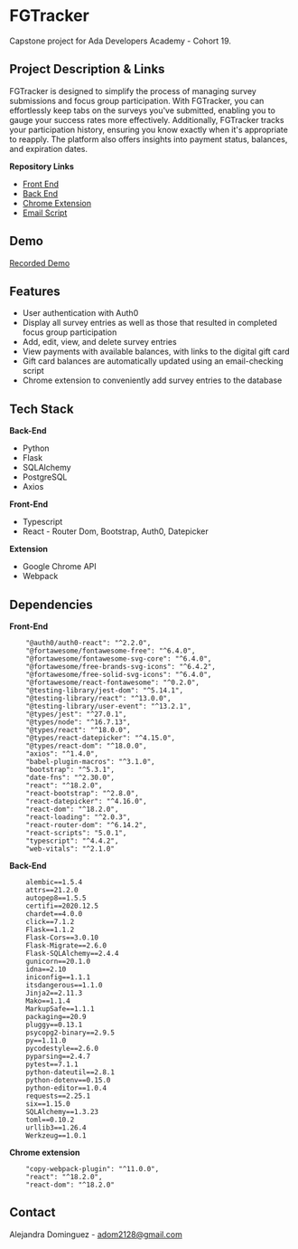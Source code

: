 # FGTracker

Capstone project for Ada Developers Academy - Cohort 19.

## Project Description & Links

FGTracker is designed to simplify the process of managing survey submissions and focus group participation. With FGTracker, you can effortlessly keep tabs on the surveys you've submitted, enabling you to gauge your success rates more effectively. Additionally, FGTracker tracks your participation history, ensuring you know exactly when it's appropriate to reapply. The platform also offers insights into payment status, balances, and expiration dates.


**Repository Links**

- [Front End](https://github.com/adom2128/front-end-fgtracker)
- [Back End](https://github.com/adom2128/back-end-fgtracker)
- [Chrome Extension](https://github.com/adom2128/extension-fgtracker)
- [Email Script](https://github.com/adom2128/email-script-fgtracker)

## Demo

[Recorded Demo](https://youtu.be/jAu6PywxjrU)

## Features

- User authentication with Auth0
- Display all survey entries as well as those that resulted in completed focus group participation
- Add, edit, view, and delete survey entries
- View payments with available balances, with links to the digital gift card
- Gift card balances are automatically updated using an email-checking script
- Chrome extension to conveniently add survey entries to the database

## Tech Stack

**Back-End**
- Python
- Flask
- SQLAlchemy
- PostgreSQL
- Axios


**Front-End**
- Typescript
- React - Router Dom, Bootstrap, Auth0, Datepicker


**Extension**
- Google Chrome API
- Webpack

## Dependencies

**Front-End**
```
    "@auth0/auth0-react": "^2.2.0",
    "@fortawesome/fontawesome-free": "^6.4.0",
    "@fortawesome/fontawesome-svg-core": "^6.4.0",
    "@fortawesome/free-brands-svg-icons": "^6.4.2",
    "@fortawesome/free-solid-svg-icons": "^6.4.0",
    "@fortawesome/react-fontawesome": "^0.2.0",
    "@testing-library/jest-dom": "^5.14.1",
    "@testing-library/react": "^13.0.0",
    "@testing-library/user-event": "^13.2.1",
    "@types/jest": "^27.0.1",
    "@types/node": "^16.7.13",
    "@types/react": "^18.0.0",
    "@types/react-datepicker": "^4.15.0",
    "@types/react-dom": "^18.0.0",
    "axios": "^1.4.0",
    "babel-plugin-macros": "^3.1.0",
    "bootstrap": "^5.3.1",
    "date-fns": "^2.30.0",
    "react": "^18.2.0",
    "react-bootstrap": "^2.8.0",
    "react-datepicker": "^4.16.0",
    "react-dom": "^18.2.0",
    "react-loading": "^2.0.3",
    "react-router-dom": "^6.14.2",
    "react-scripts": "5.0.1",
    "typescript": "^4.4.2",
    "web-vitals": "^2.1.0"
```

**Back-End**
```
    alembic==1.5.4
    attrs==21.2.0
    autopep8==1.5.5
    certifi==2020.12.5
    chardet==4.0.0
    click==7.1.2
    Flask==1.1.2
    Flask-Cors==3.0.10
    Flask-Migrate==2.6.0
    Flask-SQLAlchemy==2.4.4
    gunicorn==20.1.0
    idna==2.10
    iniconfig==1.1.1
    itsdangerous==1.1.0
    Jinja2==2.11.3
    Mako==1.1.4
    MarkupSafe==1.1.1
    packaging==20.9
    pluggy==0.13.1
    psycopg2-binary==2.9.5
    py==1.11.0
    pycodestyle==2.6.0
    pyparsing==2.4.7
    pytest==7.1.1
    python-dateutil==2.8.1
    python-dotenv==0.15.0
    python-editor==1.0.4
    requests==2.25.1
    six==1.15.0
    SQLAlchemy==1.3.23
    toml==0.10.2
    urllib3==1.26.4
    Werkzeug==1.0.1
```

**Chrome extension**
```
    "copy-webpack-plugin": "^11.0.0",
    "react": "^18.2.0",
    "react-dom": "^18.2.0"
```

## Contact

Alejandra Dominguez - adom2128@gmail.com
